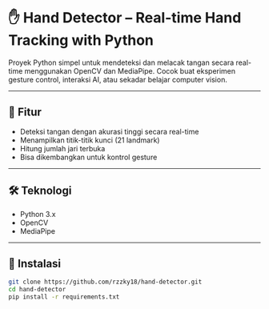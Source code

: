 # ✋ Hand Detector – Real-time Hand Tracking with Python

Proyek Python simpel untuk mendeteksi dan melacak tangan secara real-time menggunakan OpenCV dan MediaPipe. Cocok buat eksperimen gesture control, interaksi AI, atau sekadar belajar computer vision.

---

## 🎯 Fitur

- Deteksi tangan dengan akurasi tinggi secara real-time
- Menampilkan titik-titik kunci (21 landmark)
- Hitung jumlah jari terbuka
- Bisa dikembangkan untuk kontrol gesture

---

## 🛠️ Teknologi

- Python 3.x
- OpenCV
- MediaPipe

---

## 🚀 Instalasi

```bash
git clone https://github.com/rzzky18/hand-detector.git
cd hand-detector
pip install -r requirements.txt
